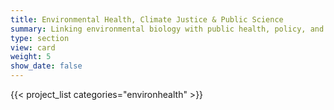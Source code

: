 ```yaml
---
title: Environmental Health, Climate Justice & Public Science
summary: Linking environmental biology with public health, policy, and equity in collaboration with communities impacted by ecological change.
type: section
view: card
weight: 5
show_date: false
---
```


{{< project_list categories="environhealth" >}}
